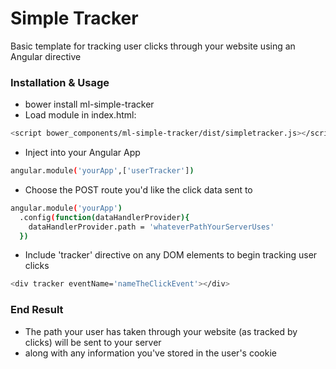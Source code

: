 Simple Tracker
==========
Basic template for tracking user clicks through your website using an Angular directive

### Installation & Usage
- bower install ml-simple-tracker
- Load module in index.html:
```sh
<script bower_components/ml-simple-tracker/dist/simpletracker.js></script>
```
- Inject into your Angular App
```sh
angular.module('yourApp',['userTracker'])
```
- Choose the POST route you'd like the click data sent to
```sh
angular.module('yourApp')
  .config(function(dataHandlerProvider){
    dataHandlerProvider.path = 'whateverPathYourServerUses'
  })
```
- Include 'tracker' directive on any DOM elements to begin tracking user clicks
```sh
<div tracker eventName='nameTheClickEvent'></div>
```
### End Result
- The path your user has taken through your website (as tracked by clicks) will be sent to your server
- along with any information you've stored in the user's cookie 
